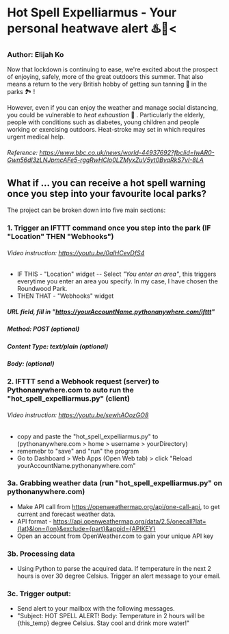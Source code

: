 # Hot Spell Expelliarmus - Your personal heatwave alert ♨️📱<
### Author: Elijah Ko

Now that lockdown is continuing to ease, we're excited about the prospect of enjoying, safely, more of the great outdoors this summer. That also means a return to the very British hobby of getting sun tanning 🔆 in the parks 🏞 !

However, even if you can enjoy the weather and manage social distancing, you could be vulnerable to *heat exhaustion* 🥵 . Particularly the elderly, people with conditions such as diabetes, young children and people working or exercising outdoors. Heat-stroke may set in which requires urgent medical help.

###### Reference: https://www.bbc.co.uk/news/world-44937692?fbclid=IwAR0-Gwn56dI3zLNJpmcAFe5-rggRwHClo0LZMyxZuV5yt0BvqRkS7vI-8LA

## What if ... you can receive a hot spell warning once you step into your favourite local parks?

The project can be broken down into five main sections:

### 1. Trigger an IFTTT command once you step into the park (IF "Location" THEN "Webhooks")
###### Video instruction: https://youtu.be/0aIHCevDfS4
- IF THIS - "Location" widget
-- Select *"You enter an area"*, this triggers everytime you enter an area you specify. In my case, I have chosen the Roundwood Park.
- THEN THAT - "Webhooks" widget

##### URL field, fill in "*https://yourAccountName.pythonanywhere.com/ifttt*"
##### Method: POST (optional)
##### Content Type: text/plain (optional)
##### Body: (optional)
    
### 2. IFTTT send a Webhook request (server) to Pythonanywhere.com to auto run the "hot_spell_expelliarmus.py" (client)
###### Video instruction: https://youtu.be/sewhAOozGO8
   - copy and paste the "hot_spell_expelliarmus.py" to (pythonanywhere.com > home > username > yourDirectory)
   - rememebr to "save" and "run" the program
   - Go to Dashboard > Web Apps (Open Web tab) > click "Reload yourAccountName.pythonanywhere.com"
   
### 3a. Grabbing weather data (run "hot_spell_expelliarmus.py" on pythonanywhere.com)
   - Make API call from https://openweathermap.org/api/one-call-api, to get current and forecast weather data.
   - API format - https://api.openweathermap.org/data/2.5/onecall?lat={lat}&lon={lon}&exclude={part}&appid={APIKEY}
   - Open an account from OpenWeather.com to gain your unique API key

### 3b. Processing data
- Using Python to parse the acquired data. If temperature in the next 2 hours is over 30 degree Celsius. Trigger an alert message to your email.

### 3c. Trigger output:
- Send alert to your mailbox with the following messages.
- "Subject: HOT SPELL ALERT! Body: Temperature in 2 hours will be {this_temp} degree Celsius. Stay cool and drink more water!"
